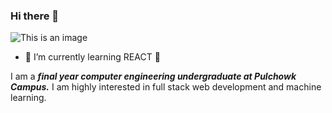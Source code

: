 ### Hi there 👋
![This is an image](https://myoctocat.com/assets/images/base-octocat.svg)
- 🌱 I’m currently learning REACT :star_struck: 

I am a ***final year computer engineering undergraduate at Pulchowk Campus.*** 
I am highly interested in full stack web development and machine learning.

<!--
**awalrujaa/awalrujaa** is a ✨ _special_ ✨ repository because its `README.md` (this file) appears on your GitHub profile.

Here are some ideas to get you started:

- 🔭 I’m currently working on ...
- 🌱 I’m currently learning REACT :star_struck: I am fond of it.
- 👯 I’m looking to collaborate on ...
- 🤔 I’m looking for help with ...
- 💬 Ask me about ...
- 📫 How to reach me: ...
- 😄 Pronouns: ...
- ⚡ Fun fact: ...
-->
